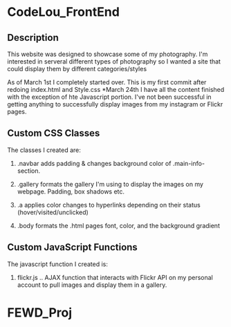 # CodeLou_FrontEnd

## Description

This website was designed to showcase some of my photography.  I'm interested in serveral different types of photography so I wanted a site that could display them by different categories/styles

As of March 1st I completely started over.  This is my first commit after redoing index.html and Style.css
*March 24th I have all the content finished with the exception of hte Javascript portion.  I've not been successful in getting anything to successfully display images from my instagram or Flickr pages.

## Custom CSS Classes

The classes I created are:

1. .navbar 
adds padding & changes background color of .main-info-section.

2. .gallery 
formats the gallery I'm using to display the images on my webpage.  Padding, box shadows etc.

3. .a
applies color changes to hyperlinks depending on their status (hover/visited/unclicked)

4. .body
formats the .html pages font, color, and the background gradient


## Custom JavaScript Functions

The javascript function I created is:

1. flickr.js
.. AJAX function that interacts with Flickr API on my personal account to pull images and display them in a gallery.

# FEWD_Proj
